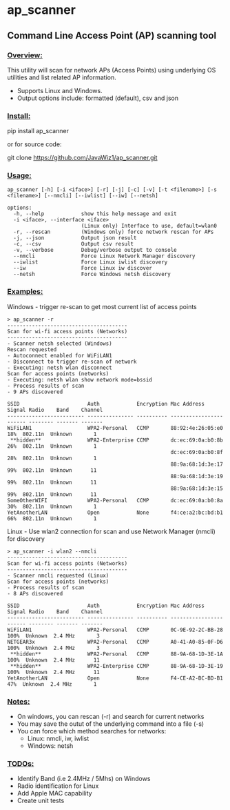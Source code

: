 # ap_scanner

## Command Line Access Point (AP) scanning tool 


### <u>Overview:</u>
This utility will scan for network APs (Access Points) using underlying OS utilities and list related AP information.

- Supports Linux and Windows. 
- Output options include: formatted (default), csv and json


### <u>Install:</u>
pip install ap_scanner

or for source code:

git clone https://github.com/JavaWiz1/ap_scanner.git

### <u>Usage:</u>
```
ap_scanner [-h] [-i <iface>] [-r] [-j] [-c] [-v] [-t <filename>] [-s <filename>] [--nmcli] [--iwlist] [--iw] [--netsh]

options:
  -h, --help            show this help message and exit
  -i <iface>, --interface <iface>
                        (Linux only) Interface to use, default=wlan0
  -r, --rescan          (Windows only) force network rescan for APs
  -j, --json            Output json result
  -c, --csv             Output csv result
  -v, --verbose         Debug/verbose output to console
  --nmcli               Force Linux Network Manager discovery
  --iwlist              Force Linux iwlist discovery
  --iw                  Force Linux iw discover
  --netsh               Force Windows netsh discovery
```


### <u>Examples:</u>
Windows - trigger re-scan to get most current list of access points
```
> ap_scanner -r
---------------------------------------
Scan for wi-fi access points (Networks)
---------------------------------------
- Scanner netsh selected (Windows)
Rescan requested
- Autoconnect enabled for WiFiLAN1
- Disconnect to trigger re-scan of network
- Executing: netsh wlan disconnect
Scan for access points (networks)
- Executing: netsh wlan show network mode=bssid
- Process results of scan
- 9 APs discovered

SSID                      Auth            Encryption Mac Address       Signal Radio    Band    Channel
------------------------- --------------- ---------- ----------------- ------ -------- ------- -------
WiFiLAN1                  WPA2-Personal   CCMP       88:92:4e:26:05:e0   18%  802.11n  Unknown       1
 **hidden**               WPA2-Enterprise CCMP       dc:ec:69:0a:b0:8b   26%  802.11n  Unknown       1
                                                     dc:ec:69:0a:b0:8f   28%  802.11n  Unknown       1
                                                     88:9a:68:1d:3e:17   99%  802.11n  Unknown      11
                                                     88:9a:68:1d:3e:19   99%  802.11n  Unknown      11
                                                     88:9a:68:1d:3e:15   99%  802.11n  Unknown      11
SomeOtherWIFI             WPA2-Personal   CCMP       dc:ec:69:0a:b0:8a   30%  802.11n  Unknown       1
YetAnotherLAN             Open            None       f4:ce:a2:bc:bd:b1   66%  802.11n  Unknown       1
```

Linux - Use wlan2 connection for scan and use Network Manager (nmcli) for discovery
```
> ap_scanner -i wlan2 --nmcli
---------------------------------------
Scan for wi-fi access points (Networks)
---------------------------------------
- Scanner nmcli requested (Linux)
Scan for access points (networks)
- Process results of scan
- 8 APs discovered

SSID                      Auth            Encryption Mac Address       Signal Radio    Band    Channel
------------------------- --------------- ---------- ----------------- ------ -------- ------- -------
WiFiLAN1                  WPA2-Personal   CCMP       0C-9E-92-2C-BB-28  100%  Unknown  2.4 MHz       3
NETGEAR3x                 WPA2-Personal   CCMP       A0-41-A0-85-0F-D6  100%  Unknown  2.4 MHz       3
 **hidden**               WPA2-Personal   CCMP       88-9A-68-1D-3E-1A  100%  Unknown  2.4 MHz      11
 **hidden**               WPA2-Enterprise CCMP       88-9A-68-1D-3E-19  100%  Unknown  2.4 MHz      11
YetAnotherLAN             Open            None       F4-CE-A2-BC-BD-B1   47%  Unknown  2.4 MHz       1
```

### <u>Notes:</u>
- On windows, you can rescan (-r) and search for current networks
- You may save the outut of the underlying command into a file (-s)
- You can force which method searches for networks:
  - Linux:   nmcli, iw, iwlist
  - Windows: netsh


### <u>TODOs:</u>
- Identify Band (i.e 2.4MHz / 5Mhs) on Windows
- Radio identification for Linux
- Add Apple MAC capability
- Create unit tests